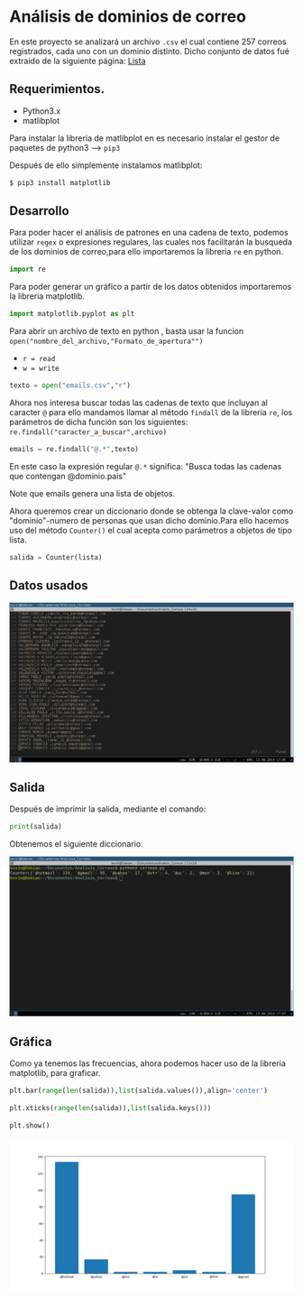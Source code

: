 # Análisis de dominios de correo

En este proyecto se analizará un archivo `.csv`
el cual contiene 257 correos registrados, cada uno
con un dominio distinto.
Dicho conjunto de datos fué extraido de la siguiente
página: [Lista](https://sites.google.com/site/gruposcoutsanbruno1/principal/noticias/lista-actualizada-mails)

## Requerimientos.
-	Python3.x
- 	matlibplot 

Para instalar la libreria de matlibplot en es necesario 
instalar el gestor de paquetes de python3 --> `pip3`

Después de ello simplemente instalamos matlibplot:


```bash
$ pip3 install matplotlib

```

## Desarrollo

Para poder hacer el análisis de patrones en una cadena 
de texto, podemos utilizar `regex`  o expresiones regulares, las cuales nos facilitarán la busqueda de los dominios de correo,para ello importaremos la libreria `re` en python.

```python
import re
``` 

Para poder generar un gráfico a partir de los datos obtenidos
importaremos la libreria matplotlib.

```python
import matplotlib.pyplot as plt
```

Para abrir un archivo de texto en python , basta usar la
funcion `open("nombre_del_archivo,"Formato_de_apertura"")`

- `r = read`
- `w = write`

```python 
texto = open("emails.csv","r")
```
Ahora nos interesa buscar todas las cadenas de texto que
incluyan al caracter `@` para ello mandamos llamar al método
`findall` de la libreria `re`, los parámetros de dicha función son los siguientes:  `re.findall("caracter_a_buscar",archivo)`

```python
emails = re.findall("@.*",texto)
```

En este caso  la expresión regular `@.*` significa:
"Busca todas las cadenas que contengan @dominio.pais" 

Note que emails genera una lista de objetos.

Ahora queremos crear un diccionario donde se obtenga la clave-valor como "dominio"-numero de personas que usan dicho dominio.Para ello hacemos uso del método `Counter()` el cual acepta como parámetros  a objetos de tipo lista.

```python
salida = Counter(lista)
```


## Datos usados

![Dataset](https://github.com/Kevincastillo98/Analisis_Correos/blob/master/Imagenes/Correos.png)


## Salida

Después de imprimir la salida, mediante el comando:

```python
print(salida)
```
Obtenemos el siguiente diccionario.

![Diccionario](https://github.com/Kevincastillo98/Analisis_Correos/blob/master/Imagenes/Diccionario.png)


## Gráfica

Como ya tenemos las frecuencias, ahora podemos hacer uso de la libreria matplotlib, para graficar.



```python
plt.bar(range(len(salida)),list(salida.values()),align='center')
```

```python
plt.xticks(range(len(salida)),list(salida.keys()))
```

```python
plt.show()
```


![Grafica](https://github.com/Kevincastillo98/Analisis_Correos/blob/master/Imagenes/Grafica.png)

